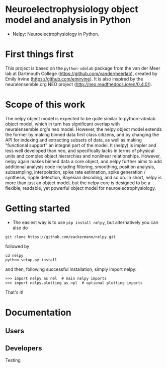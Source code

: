 Neuroelectrophysiology object model and analysis in Python
==========================================================

* Nelpy: Neuroelectrophysiology in Python.

First things first
==================

This project is based on the `python-vdmlab` package from the
van der Meer lab at Dartmouth College (https://github.com/vandermeerlab),
created by Emily Irvine (https://github.com/emirvine). It is also inspired
by the neuralensemble.org NEO project (http://neo.readthedocs.io/en/0.4.0/).

Scope of this work
==================
The nelpy object model is expected to be quite similar to python-vdmlab object
model, which in turn has significant overlap with neuralensemble.org's neo
model. However, the nelpy object model extends the former by making binned data
first class citizens, and by changing the API for indexing and extracting subsets
of data, as well as making "functional support" an integral part of the model. It
(nelpy) is impler and less well developed than neo, and specifically lacks in
terms of physical units and complex object hierarchies and nonlinear relationships.
However, nelpy again makes binned data a core object, and nelpy further aims to
add additional analysis code including filtering, smoothing, position analysis,
subsampling, interpolation, spike rate estimation, spike generation / synthesis,
ripple detection, Bayesian decoding, and so on. In short, nelpy is more than just
an object model, but the nelpy core is designed to be a flexible, readable, yet
powerful object model for neuroelectrophysiology.

Getting started
===============

* The easiest way is to use `pip install nelpy`, but alternatively you can also do

```
git clone https://github.com/eackermann/nelpy.git
```

followed by

```
cd nelpy
python setup.py install
```

and then, following successful installation, simply import nelpy:

```
>>> import nelpy as nel  # main nelpy imports
>>> import nelpy.plotting as npl  # optional plotting imports
```

That's it!

Documentation
=============

Users
-----

Developers
----------

Testing
